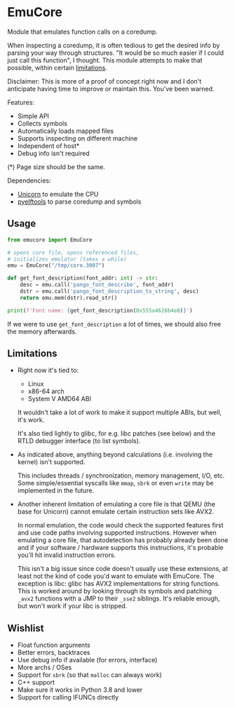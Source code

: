 # EmuCore

Module that emulates function calls on a coredump.

When inspecting a coredump, it is often tedious to get the desired info by parsing your way through structures. "It would be so much easier if I could just call this function", I thought. This module attempts to make that possible, within certain [limitations](#limitations).

Disclaimer: This is more of a proof of concept right now and I don't anticipate having time to improve or maintain this. You've been warned.

Features:
 - Simple API
 - Collects symbols
 - Automatically loads mapped files
 - Supports inspecting on different machine
 - Independent of host*
 - Debug info isn't required

(*) Page size should be the same.

Dependencies:
 - [Unicorn][] to emulate the CPU
 - [pyelftools][] to parse coredump and symbols


## Usage

```python
from emucore import EmuCore

# opens core file, opens referenced files,
# initializes emulator (takes a while)
emu = EmuCore("/tmp/core.3007")

def get_font_description(font_addr: int) -> str:
    desc = emu.call('pango_font_describe', font_addr)
    dstr = emu.call('pango_font_description_to_string', desc)
    return emu.mem(dstr).read_str()

print(f'Font name: {get_font_description(0x555a4626b4e0)}')
```

If we were to use `get_font_description` a lot of times, we should also free the memory afterwards.


## Limitations

 - Right now it's tied to:

    - Linux
    - x86-64 arch
    - System V AMD64 ABI

   It wouldn't take a lot of work to make it support multiple ABIs, but well, it's work.

   It's also tied lightly to glibc, for e.g. libc patches (see below) and the RTLD debugger interface (to list symbols).

 - As indicated above, anything beyond calculations (i.e. involving the kernel) isn't supported.

   This includes threads / synchronization, memory management, I/O, etc. Some simple/essential syscalls like `mmap`, `sbrk` or even `write` may be implemented in the future.

 - Another inherent limitation of emulating a core file is that QEMU (the base for Unicorn) cannot emulate certain instruction sets like AVX2.
 
   In normal emulation, the code would check the supported features first and use code paths involving supported instructions. However when emulating a core file, that autodetection has probably already been done and if your software / hardware supports this instructions, it's probable you'll hit invalid instruction errors.

   This isn't a big issue since code doesn't usually use these extensions, at least not the kind of code you'd want to emulate with EmuCore. The exception is libc: glibc has AVX2 implementations for string functions. This is worked around by looking through its symbols and patching `_avx2` functions with a JMP to their `_sse2` siblings. It's reliable enough, but won't work if your libc is stripped.


## Wishlist

 - Float function arguments
 - Better errors, backtraces
 - Use debug info if available (for errors, interface)
 - More archs / OSes
 - Support for `sbrk` (so that `malloc` can always work)
 - C++ support
 - Make sure it works in Python 3.8 and lower
 - Support for calling IFUNCs directly



[Unicorn]: https://www.unicorn-engine.org
[pyelftools]: https://github.com/eliben/pyelftools
